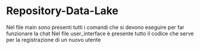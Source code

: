 # Repository-Data-Lake
Nel file main sono presenti tutti i comandi che si devono eseguire per far funzionare la chat 
Nel file user_interface è presente tutto il codice che serve per la registrazione di un nuovo utente 
